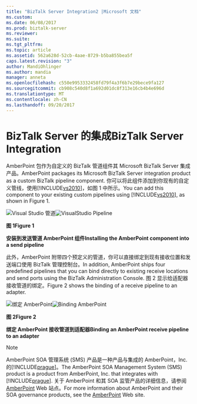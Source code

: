 ```yaml
---
title: "BizTalk Server Integration2 |Microsoft 文档"
ms.custom: 
ms.date: 06/08/2017
ms.prod: biztalk-server
ms.reviewer: 
ms.suite: 
ms.tgt_pltfrm: 
ms.topic: article
ms.assetid: 562a628d-52cb-4aae-8729-b5ba855bea5f
caps.latest.revision: "3"
author: MandiOhlinger
ms.author: mandia
manager: anneta
ms.openlocfilehash: c550e9953332458fd79f4a3f6b7e29bece9fa127
ms.sourcegitcommit: cb908c540d8f1a692d01dc8f313e16cb4b4e696d
ms.translationtype: MT
ms.contentlocale: zh-CN
ms.lasthandoff: 09/20/2017
---
```

# <a name="biztalk-server-integration"></a><span data-ttu-id="a79c2-102">BizTalk Server 的集成</span><span class="sxs-lookup"><span data-stu-id="a79c2-102">BizTalk Server Integration</span></span>
<span data-ttu-id="a79c2-103">AmberPoint 包作为自定义的 BizTalk 管道组件其 Microsoft BizTalk Server 集成产品。</span><span class="sxs-lookup"><span data-stu-id="a79c2-103">AmberPoint packages its Microsoft BizTalk Server integration product as a custom BizTalk pipeline component.</span></span> <span data-ttu-id="a79c2-104">你可以将此组件添加到你现有的自定义管线，使用[!INCLUDE[vs2010](../includes/vs2010-md.md)]，如图 1 中所示。</span><span class="sxs-lookup"><span data-stu-id="a79c2-104">You can add this component to your existing custom pipelines using [!INCLUDE[vs2010](../includes/vs2010-md.md)], as shown in Figure 1.</span></span>  
  
 <span data-ttu-id="a79c2-105">![Visual Studio 管道](../esb-toolkit/media/ch9-visualstudiopipeline.jpg "Ch9 VisualStudioPipeline")</span><span class="sxs-lookup"><span data-stu-id="a79c2-105">![VisualStudio Pipeline](../esb-toolkit/media/ch9-visualstudiopipeline.jpg "Ch9-VisualStudioPipeline")</span></span>  
  
 <span data-ttu-id="a79c2-106">**图 1**</span><span class="sxs-lookup"><span data-stu-id="a79c2-106">**Figure 1**</span></span>  
  
 <span data-ttu-id="a79c2-107">**安装到发送管道 AmberPoint 组件**</span><span class="sxs-lookup"><span data-stu-id="a79c2-107">**Installing the AmberPoint component into a send pipeline**</span></span>  
  
 <span data-ttu-id="a79c2-108">此外，AmberPoint 附带四个预定义的管道，你可以直接绑定到现有接收位置和发送端口使用 BizTalk 管理控制台。</span><span class="sxs-lookup"><span data-stu-id="a79c2-108">In addition, AmberPoint ships four predefined pipelines that you can bind directly to existing receive locations and send ports using the BizTalk Administration Console.</span></span> <span data-ttu-id="a79c2-109">图 2 显示给适配器接收管道的绑定。</span><span class="sxs-lookup"><span data-stu-id="a79c2-109">Figure 2 shows the binding of a receive pipeline to an adapter.</span></span>  
  
 <span data-ttu-id="a79c2-110">![绑定 AmberPoint](../esb-toolkit/media/ch9-bindingamberpoint.jpg "Ch9 BindingAmberPoint")</span><span class="sxs-lookup"><span data-stu-id="a79c2-110">![Binding AmberPoint](../esb-toolkit/media/ch9-bindingamberpoint.jpg "Ch9-BindingAmberPoint")</span></span>  
  
 <span data-ttu-id="a79c2-111">**图 2**</span><span class="sxs-lookup"><span data-stu-id="a79c2-111">**Figure 2**</span></span>  
  
 <span data-ttu-id="a79c2-112">**绑定 AmberPoint 接收管道到适配器**</span><span class="sxs-lookup"><span data-stu-id="a79c2-112">**Binding an AmberPoint receive pipeline to an adapter**</span></span>  
  
> [!NOTE]
>  <span data-ttu-id="a79c2-113">AmberPoint SOA 管理系统 (SMS) 产品是一种产品与集成的 AmberPoint，Inc.的[!INCLUDE[prague](../includes/prague-md.md)]。</span><span class="sxs-lookup"><span data-stu-id="a79c2-113">The AmberPoint SOA Management System (SMS) product is a product from AmberPoint, Inc. that integrates with [!INCLUDE[prague](../includes/prague-md.md)].</span></span> <span data-ttu-id="a79c2-114">关于 AmberPoint 和其 SOA 监管产品的详细信息，请参阅[AmberPoint](http://go.microsoft.com/fwlink/?LinkId=188561) Web 站点。</span><span class="sxs-lookup"><span data-stu-id="a79c2-114">For more information about AmberPoint and their SOA governance products, see the [AmberPoint](http://go.microsoft.com/fwlink/?LinkId=188561) Web site.</span></span>